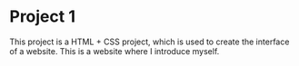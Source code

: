 # Project 1
This project is a HTML + CSS project, which is used to create the interface of a website. This is a website where I introduce myself.
